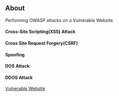 ## About
Performing OWASP attacks on a Vulnerable Website.
#### Cross-Site Scripting(XSS) Attack
#### Cross Site Request Forgery(CSRF)
#### Spoofing
#### DOS Attack
#### DDOS Attack
[Vulnerable Website](https://github.com/priyanshu2015/Ecommerce-Website)
